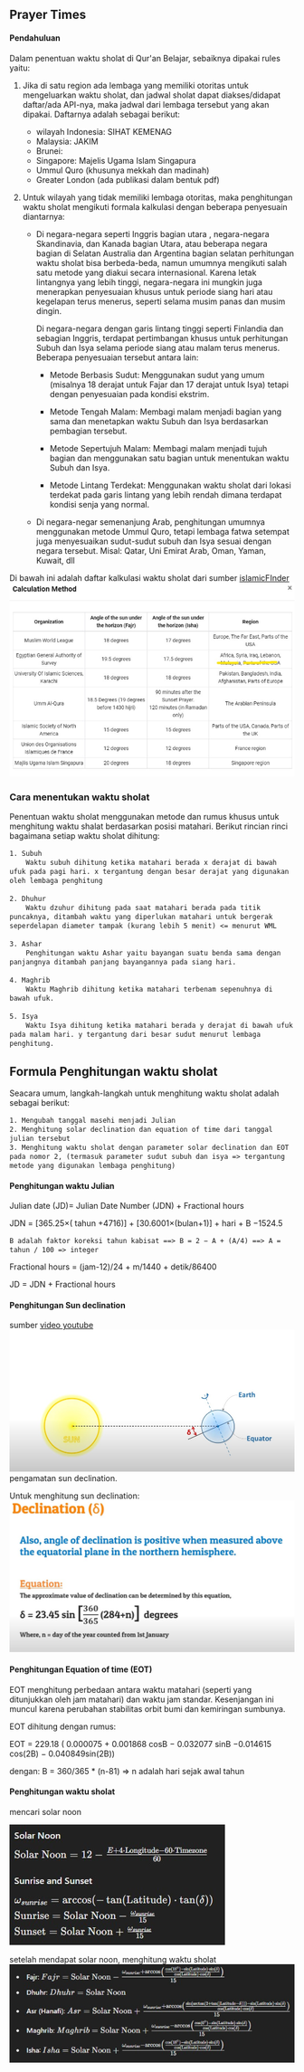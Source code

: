 ## Prayer Times

#### Pendahuluan
Dalam penentuan waktu sholat di Qur'an Belajar, sebaiknya dipakai rules yaitu:
1. Jika di satu region ada lembaga yang memiliki otoritas untuk mengeluarkan waktu sholat, dan jadwal sholat dapat diakses/didapat daftar/ada API-nya, maka jadwal dari lembaga tersebut yang akan dipakai. Daftarnya adalah sebagai berikut:
    - wilayah Indonesia: SIHAT KEMENAG
    - Malaysia: JAKIM
    - Brunei:
    - Singapore: Majelis Ugama Islam Singapura
    - Ummul Quro (khusunya mekkah dan madinah)
    - Greater London (ada publikasi dalam bentuk pdf)

2. Untuk wilayah yang tidak memiliki lembaga otoritas, maka penghitungan waktu sholat mengikuti formala kalkulasi dengan beberapa penyesuain diantarnya:
    - Di negara-negara seperti Inggris bagian utara , negara-negara Skandinavia, dan Kanada bagian Utara, atau beberapa negara bagian di Selatan Australia dan Argentina bagian selatan  perhitungan waktu sholat bisa berbeda-beda, namun umumnya mengikuti salah satu metode yang diakui secara internasional. Karena letak lintangnya yang lebih tinggi, negara-negara ini mungkin juga menerapkan penyesuaian khusus untuk periode siang hari atau kegelapan terus menerus, seperti selama musim panas dan musim dingin.

      Di negara-negara dengan garis lintang tinggi seperti Finlandia dan sebagian Inggris, terdapat pertimbangan khusus untuk perhitungan Subuh dan Isya selama periode siang atau malam terus menerus. Beberapa penyesuaian tersebut antara lain:

        - Metode Berbasis Sudut:
          Menggunakan sudut yang umum (misalnya 18 derajat untuk Fajar dan 17 derajat untuk Isya) tetapi dengan penyesuaian pada kondisi ekstrim.

        - Metode Tengah Malam:
          Membagi malam menjadi bagian yang sama dan menetapkan waktu Subuh dan Isya berdasarkan pembagian tersebut.

        - Metode Sepertujuh Malam:
          Membagi malam menjadi tujuh bagian dan menggunakan satu bagian untuk menentukan waktu Subuh dan Isya.

        - Metode Lintang Terdekat:
          Menggunakan waktu sholat dari lokasi terdekat pada garis lintang yang lebih rendah dimana terdapat kondisi senja yang normal.

    - Di negara-negar semenanjung Arab, penghitungan umumnya menggunakan metode Ummul Quro, tetapi lembaga fatwa setempat juga menyesuaikan sudut-sudut subuh dan Isya sesuai dengan negara tersebut. Misal: Qatar, Uni Emirat Arab, Oman, Yaman, Kuwait, dll


Di bawah ini adalah daftar kalkulasi waktu sholat dari sumber [islamicFInder](https://islamicfinder.org)
![daftar list kalkulasi sudut sholat](list_of_methods.jpg "Daftar cara penghitungan sudut sholat")



### Cara menentukan waktu sholat

Penentuan waktu sholat menggunakan metode dan rumus khusus untuk menghitung waktu shalat berdasarkan posisi matahari. Berikut rincian rinci bagaimana setiap waktu sholat dihitung:

    1. Subuh
        Waktu subuh dihitung ketika matahari berada x derajat di bawah ufuk pada pagi hari. x tergantung dengan besar derajat yang digunakan oleh lembaga penghitung

    2. Dhuhur
        Waktu dzuhur dihitung pada saat matahari berada pada titik puncaknya, ditambah waktu yang diperlukan matahari untuk bergerak seperdelapan diameter tampak (kurang lebih 5 menit) <= menurut WML

    3. Ashar
        Penghitungan waktu Ashar yaitu bayangan suatu benda sama dengan panjangnya ditambah panjang bayangannya pada siang hari.

    4. Maghrib
        Waktu Maghrib dihitung ketika matahari terbenam sepenuhnya di bawah ufuk.

    5. Isya
        Waktu Isya dihitung ketika matahari berada y derajat di bawah ufuk pada malam hari. y tergantung dari besar sudut menurut lembaga penghitung.


## Formula Penghitungan waktu sholat

Seacara umum, langkah-langkah untuk menghitung waktu sholat adalah sebagai berikut:

    1. Mengubah tanggal masehi menjadi Julian
    2. Menghitung solar declination dan equation of time dari tanggal julian tersebut
    3. Menghitung waktu sholat dengan parameter solar declination dan EOT pada nomor 2, (termasuk parameter sudut subuh dan isya => tergantung metode yang digunakan lembaga penghitung)


#### Penghitungan waktu Julian

Julian date (JD)= Julian Date Number (JDN) + Fractional hours

JDN = [365.25×( tahun +4716)] + [30.6001×(bulan+1)] + hari + B −1524.5

    B adalah faktor koreksi tahun kabisat ==> B = 2 − A + (A/4) ==> A = tahun / 100 => integer

Fractional hours = (jam-12)/24 + m/1440 + detik/86400

JD = JDN + Fractional hours


#### Penghitungan Sun declination

sumber [video youtube](https://www.youtube.com/watch?v=ZALVBxzmPIk)
![Sun declination](sun_declination.jpg "Sun declination")
pengamatan sun declination.

Untuk menghitung sun declination:
![sun declination calculation](sun_declination_calculation.jpg "Penghitungan Sun Declination (aproksimasi)")


#### Penghitungan Equation of time (EOT)

EOT menghitung perbedaan antara waktu matahari (seperti yang ditunjukkan oleh jam matahari) dan waktu jam standar. Kesenjangan ini muncul karena perubahan stabilitas orbit bumi dan kemiringan sumbunya.

EOT dihitung dengan rumus:

EOT = 229.18 ( 0.000075 + 0.001868 cosB − 0.032077 sinB −0.014615 cos(2B) − 0.040849sin(2B))

dengan:
B = 360/365 * (n-81) => n adalah hari sejak awal tahun


#### Penghitungan waktu sholat

mencari solar noon

![solar Noon](solar_noon.jpg "Rumus mencari Solar Noon")

setelah mendapat solar noon, menghitung waktu sholat
![prayer times](prayers_formula.jpg "Rumus waktu sholat")